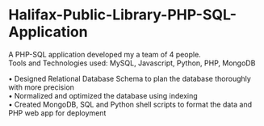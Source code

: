 # Halifax-Public-Library-PHP-SQL-Application

A PHP-SQL application developed my a team of 4 people.  
Tools and Technologies used: MySQL, Javascript, Python, PHP, MongoDB  

• Designed Relational Database Schema to plan the database thoroughly with more precision  
• Normalized and optimized the database using indexing  
• Created MongoDB, SQL and Python shell scripts to format the data and PHP web app for deployment
